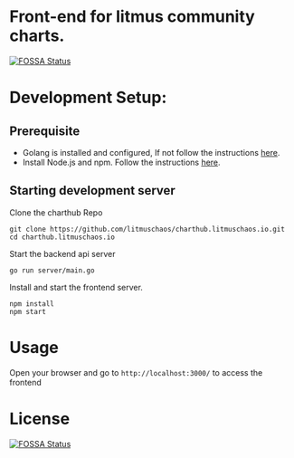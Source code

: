 # Front-end for litmus community charts.

[![FOSSA Status](https://app.fossa.com/api/projects/git%2Bgithub.com%2Flitmuschaos%2Fcharthub.litmuschaos.io.svg?type=shield)](https://app.fossa.com/projects/git%2Bgithub.com%2Flitmuschaos%2Fcharthub.litmuschaos.io?ref=badge_shield)

# Development Setup:

## Prerequisite
 - Golang is installed and configured, If not follow the instructions [here](https://golang.org/doc/install).
- Install Node.js and npm. Follow the instructions [here](https://nodejs.org/en/download/current/).

## Starting development server

Clone the charthub Repo
```
git clone https://github.com/litmuschaos/charthub.litmuschaos.io.git
cd charthub.litmuschaos.io
```
Start the backend api server

```
go run server/main.go
```

Install and start the frontend server.
```
npm install
npm start
```

# Usage
Open your browser and go to `http://localhost:3000/` to access the frontend

# License

[![FOSSA Status](https://app.fossa.com/api/projects/git%2Bgithub.com%2Flitmuschaos%2Fcharthub.litmuschaos.io.svg?type=large)](https://app.fossa.com/projects/git%2Bgithub.com%2Flitmuschaos%2Fcharthub.litmuschaos.io?ref=badge_large)
